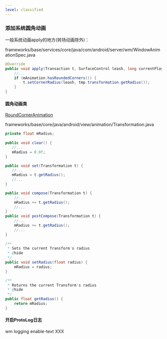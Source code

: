 ```yaml
---
level: classified
---
```

### 添加系统圆角动画
一般系统动画apply的地方(转场动画除外)：

frameworks/base/services/core/java/com/android/server/wm/WindowAnimationSpec.java
```java
@Override
public void apply(Transaction t, SurfaceControl leash, long currentPlayTime) {
    //...
    if (mAnimation.hasRoundedCorners()) {
        t.setCornerRadius(leash, tmp.transformation.getRadius());
    }
} 
```

#### 圆角动画类
[RoundCornerAnimation](./code/fw/RoundCornerAnimation.java)

frameworks/base/core/java/android/view/animation/Transformation.java
```java
private float mRadius; 
    
public void clear() {
   //...
   mRadius = 0.0f;
}

public void set(Transformation t) {
   //...
   mRadius = t.getRadius();
   //...
}

public void compose(Transformation t) {
    //...
    mRadius += t.getRadius();
    //...
}  
public void postCompose(Transformation t) {
    //...
    mRadius += t.getRadius();
    //...
}  
     
/**
 * Sets the current Transform's radius
 * @hide
 */
public void setRadius(float radius) {
    mRadius = radius;
}

/**
 * Returns the current Transform's radius
 * @hide
 */
public float getRadius() {
    return mRadius;
}
```

#### 开启ProtoLog日志
wm logging enable-text XXX